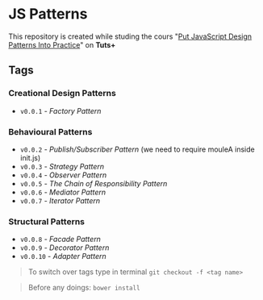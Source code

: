 # JS Patterns 
This repository is created while studing the cours "[Put JavaScript Design Patterns Into Practice]" on **Tuts+**

## Tags

### Creational Design Patterns
- `v0.0.1` - *Factory Pattern*

### Behavioural Patterns
- `v0.0.2` - *Publish/Subscriber Pattern* (we need to require mouleA inside init.js)
- `v0.0.3` - *Strategy Pattern*
- `v0.0.4` - *Observer Pattern*
- `v0.0.5` - *The Chain of Responsibility Pattern*
- `v0.0.6` - *Mediator Pattern*
- `v0.0.7` - *Iterator Pattern*

### Structural Patterns
- `v0.0.8` - *Facade Pattern*
- `v0.0.9` - *Decorator Pattern*
- `v0.0.10` - *Adapter Pattern*

> To switch over tags type in terminal `git checkout -f <tag name>`

> Before any doings:
`bower install`

[Put JavaScript Design Patterns Into Practice]: https://code.tutsplus.com/courses/put-javascript-design-patterns-into-practice
